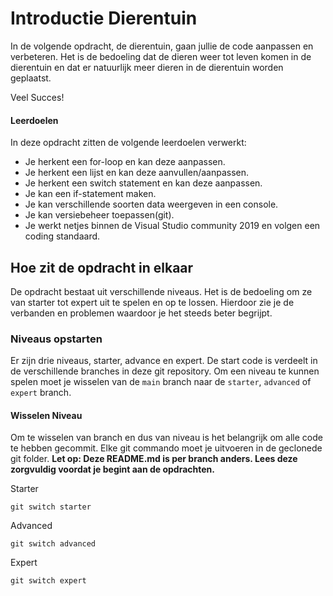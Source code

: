# Introductie Dierentuin
In de volgende opdracht, de dierentuin, gaan jullie de code aanpassen en verbeteren. Het is de bedoeling dat de dieren weer tot leven komen in de dierentuin en dat er natuurlijk meer dieren in de dierentuin worden geplaatst.

Veel Succes!

#### Leerdoelen
In deze opdracht zitten de volgende leerdoelen verwerkt:
* Je herkent een for-loop en kan deze aanpassen.
* Je herkent een lijst en kan deze aanvullen/aanpassen.
* Je herkent een switch statement en kan deze aanpassen.
* Je kan een if-statement maken.
* Je kan verschillende soorten data weergeven in een console.
* Je kan versiebeheer toepassen(git).
* Je werkt netjes binnen de Visual Studio community 2019 en volgen een coding standaard.

## Hoe zit de opdracht in elkaar
De opdracht bestaat uit verschillende niveaus. Het is de bedoeling om ze van starter tot expert uit te spelen en op te lossen. Hierdoor zie je de verbanden en problemen waardoor je het steeds beter begrijpt.

### Niveaus opstarten
Er zijn drie niveaus, starter, advance en expert. De start code is verdeelt in de verschillende branches in deze git repository. Om een niveau te kunnen spelen moet je wisselen van de `main` branch naar de `starter`, `advanced` of `expert` branch. 

#### Wisselen Niveau
Om te wisselen van branch en dus van niveau is het belangrijk om alle code te hebben gecommit. Elke git commando moet je uitvoeren in de geclonede git folder. **Let op: Deze README.md is per branch anders. Lees deze zorgvuldig voordat je begint aan de opdrachten.**

Starter
```console
git switch starter
```

Advanced
```console
git switch advanced
```

Expert
```console
git switch expert
```
